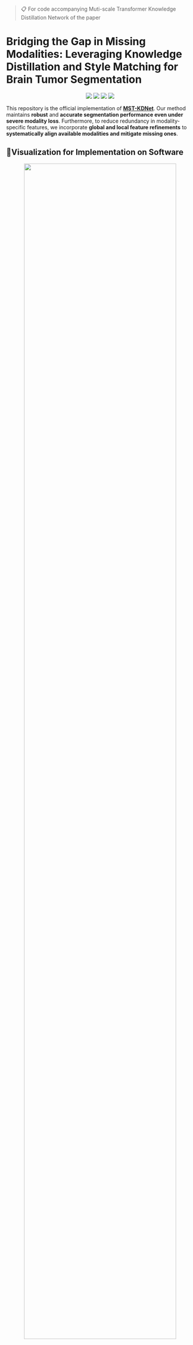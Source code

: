 >📋 For code accompanying Muti-scale Transformer Knowledge Distillation Network of the paper

# Bridging the Gap in Missing Modalities: Leveraging Knowledge Distillation and Style Matching for Brain Tumor Segmentation

<div align="center">

[![](https://img.shields.io/github/stars/Quanato607/MST-KDNet)](https://github.com/Quanato607/MST-KDNet)
[![](https://img.shields.io/github/forks/Quanato607/MST-KDNet)](https://github.com/Quanato607/MST-KDNet)
[![](https://img.shields.io/badge/project-page-red.svg)](https://github.com/Quanato607/MST-KDNet)
[![](https://img.shields.io/badge/arXiv-2403.01427-green.svg)](https://arxiv.org/abs/2030.12345)
</div>

This repository is the official implementation of **[MST-KDNet](https://arxiv.org/abs/2030.12345)**. Our method maintains **robust** and **accurate segmentation performance even under severe modality loss**. Furthermore, to reduce redundancy in modality-specific features, we incorporate **global and local feature refinements** to **systematically align available modalities and mitigate missing ones**.

## 🎥Visualization for Implementation on Software 

<div align="center">
<img src="https://github.com/Quanato607/MST-KDNet/blob/main/imgs/implementation.gif" width="90%">
</div>

## 💡Primary contributions

To overcome the challenges of missing or incomplete MRI modalities in brain tumor segmentation, we propose **MST-KDNet**. This is a novel framework for **cross-modality consistency** and **robust tumor segmentation in 3D medical images based on knowledge distillation and style matching**. Our key contributions are summarized as follows:

1) 🕐 MST-KDNet architecture achieves **efficient segmentation** under **missing modalities** by selectively aligning multi-scale Transformer features. This design effectively bridges modality gaps while preserving tumor boundary details.

2) 🕑 MST-KDNet significantly accelerates **inference**, **requiring only a compact distillation procedure instead of heavy fusion modules**, making it more adaptable to real-world clinical settings.

3) 🕒 We introduce **Global Style Matching Module (GSME)** to harmonize **heterogeneous modality features** and **retain texture consistency** even with severely missing imaging signals, without extra costly training data.

4) 🕓 Extensive experiments on both the **BraTS 2024** and **FeTS 2024 datasets** demonstrate **superior performance** and **robustness** of MST-KDNet, achieving state-of-the-art results especially in scenarios with multiple missing modalities.

## 🧗Proposed method
<br><br>
![](./imgs/fig1.png)
<br><br>

The overall framework of **MST-KDNet**. The Teacher propagation processes all available modalities, while the student propagation accommodates incomplete inputs.

## Table of Contents
- [Requirements](#-Requirements)
- [Training](#-Training)
- [Evaluation](#-Evaluation)
- [Results](#-Results)
- [Contributing](#-Contributing)

## 📝 Requirements

To install requirements:

```setup
pip install -r requirements.txt
```

## 🔥 Training

To train our model in the paper, run this command:

```train
python train.py
```

>📋 Before training, specify the data set and training configuration using the config.xml file

## 📃 Evaluation

To evaluate our model in the paper, run this command:

```eval
python eval.py
```

<br><br>
![](./imgs/fig2.png)
<br><br>

>📋 Comparison of segmentation results under four missing-modality scenarios: (1) all modalities, (2) FLAIR + T1ce + T2, (3) FLAIR + T1ce, and (4) FLAIR only. From left to right, the figure shows T1, T2, T1ce, and FLAIR images; ground-truth labels for two patients; three columns of comparison-study results; three columns of ablation-study results; and our final segmentation. Color legend: WT = red + yellow + green, TC = red + yellow, ET = red.
  
## 🚀 Results

Our model achieves the following performance on :

### [Comparison Experiment on BraTS 2024](https://www.synapse.org/Synapse:syn53708249)
<br><br>
![](./imgs/c1.png)
<br><br>
<br><br>
![](./imgs/c2.png)
<br><br>

### [Comparison Experiment on FeTS 2024](https://www.synapse.org/Synapse:syn53708249)

<br><br>
![](./imgs/c3.png)
<br><br>
<br><br>
![](./imgs/c4.png)
<br><br>

### Ablation Study on BraTS 2024

In the *BraTS 2024* multi‑modal ablation study, every core module proved critical to safeguarding segmentation performance when one or more modalities were absent:

* **Multi‑Scale Transformer Knowledge Distillation (MS‑TKD).**  
  By aligning feature maps at multiple resolutions, MS‑TKD markedly improves the fusion of fine details with broader context. Removing this module reduced the mean **Whole Tumour (WT) Dice** by **2.0 pp** and increased **HD95** by **0.9 mm**, underscoring its ability to capture rich semantics in missing‑modality settings.  

* **Dual‑Modality Logit Distillation (DMLD).**  
  Joint optimisation with MSE and normalised KL losses enforces semantic consistency between teacher and student networks. Without DMLD, **Tumour Core (TC) Dice** fell by **3.4 pp** and **Enhancing Tumour (ET) Dice** by **4.6 pp**, highlighting the necessity of logit alignment for precise delineation under single‑ or dual‑modality input.  

* **Global Style Matching & Enhancement (GSME).**  
  GSME compensates for texture and style discrepancies across modalities. Omitting it cut **ET Dice** by **6.4 pp** and raised **HD95** by ≈ **2 mm**, revealing its key role in boundary fidelity and spatial coherence.

| Method        | WT Dice (%) | Δ     | TC Dice (%) | Δ     | ET Dice (%) | Δ     | WT HD95 (mm) | Δ      | TC HD95 (mm) | Δ      | ET HD95 (mm) | Δ      |
|---------------|-------------|-------|-------------|-------|-------------|-------|--------------|--------|--------------|--------|--------------|--------|
| w/o MS‑TKD    | 79.8        | –2.0  | 54.4        | –5.1  | 54.2        | –5.6  | 7.5          | +0.9   | 8.3          | +1.1   | 7.8          | +1.0   |
| w/o GSME      | 78.3        | –3.5  | 55.1        | –4.4  | 53.4        | –6.4  | 9.6          | +3.0   | 9.7          | +2.5   | 9.5          | +2.7   |
| w/o SLKD      | 80.0        | –1.8  | 56.1        | –3.4  | 55.2        | –4.6  | 8.1          | +1.5   | 8.7          | +1.5   | 8.0          | +1.2   |
| **Ours**      | **81.8**    |  0.0  | **59.5**    |  0.0  | **59.8**    |  0.0  | **6.6**      |  0.0   | **7.2**      |  0.0   | **6.8**      |  0.0   |

### Ablation Study on FeTS 2024

Ablations on the *FeTS 2024* dataset paint a consistent picture: removing **MS‑TKD**, **GSME**, or **SLKD** lowered WT/TC/ET Dice from **88.2 % / 84.3 % / 73.4 %** to  

* **87.0 % / 81.8 % / 72.6 %** (−MS‑TKD)  
* **86.1 % / 82.9 % / 72.6 %** (−GSME)  
* **87.5 % / 82.1 % / 72.9 %** (−SLKD)  

while **HD95** in all three regions fluctuated by **0.4 – 1.0 mm**. Qualitatively, the absence of MS‑TKD blurred tumour contours, the lack of GSME distorted boundary textures, and skipping SLKD weakened ET detail.

Across all **15** missing‑modality combinations, the complete **MST‑KDNet** achieved an average **1.5 – 2.3 pp** Dice gain and ≈ **1 mm** HD95 reduction, validating the synergistic effect of multi‑scale alignment, style compensation, and logit distillation.

| Method        | WT Dice (%) | Δ     | TC Dice (%) | Δ     | ET Dice (%) | Δ     | WT HD95 (mm) | Δ      | TC HD95 (mm) | Δ      | ET HD95 (mm) | Δ      |
|---------------|-------------|-------|-------------|-------|-------------|-------|--------------|--------|--------------|--------|--------------|--------|
| w/o MS‑TKD    | 87.0        | –1.2  | 81.8        | –2.5  | 72.6        | –0.8  | 7.3          | +1.4   | 6.8          | +1.1   | 5.5          | +0.1   |
| w/o GSME      | 86.1        | –2.1  | 82.9        | –1.4  | 72.6        | –0.8  | 7.3          | +1.4   | 6.6          | +0.9   | 5.9          | +0.5   |
| w/o SLKD      | 87.5        | –0.7  | 82.1        | –2.2  | 72.9        | –0.5  | 6.5          | +0.6   | 6.6          | +0.9   | 5.8          | +0.4   |
| **Ours**      | **88.2**    |  0.0  | **84.3**    |  0.0  | **73.4**    |  0.0  | **5.9**      |  0.0   | **5.7**      |  0.0   | **5.4**      |  0.0   |

## 🤝 Contributing

>📋 Pick a licence and describe how to contribute to your code repository. 
